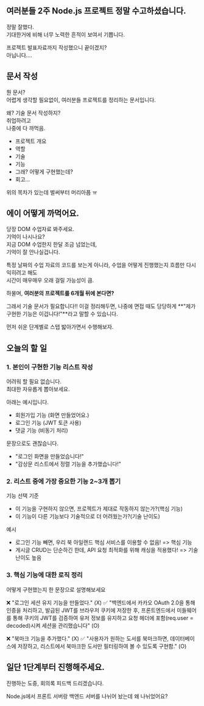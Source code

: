 ## 여러분들 2주 Node.js 프로젝트 정말 수고하셨습니다.

정말 잘했다.  
기대한거에 비해 너무 노력한 흔적이 보여서 기쁩니다.  

프로젝트 발표자료까지 작성했으니 끝이겠지?  
아닙니다....

## 문서 작성

뭔 문서?  
어렵게 생각할 필요없이, 여러분들 프로젝트를 정리하는 문서입니다.  

왜? 기술 문서 작성하지?  
취업하려고  
나중에 다 까먹음.

- 프로젝트 개요
- 역할
- 기술
- 기능
- 그래? 어떻게 구현했는데?
- 회고...

위의 목차가 있는데 벌써부터 머리아픔 ㅠ

## 에이 어떻게 까먹어요.

당장 DOM 수업자료 봐주세요.  
기억이 나시나요?  
지금 DOM 수업한지 한달 조금 넘었는데,  
기억이 잘 안나실겁니다.  

특정 날짜의 수업 자료의 코드를 보는게 아니라, 수업을 어떻게 진행했는지 흐름만 다시 익히려고 해도  
시간이 매우매우 오래 걸릴 가능성이 큼.

하물며, **여러분의 프로젝트를 6개월 뒤에 본다면?**

그래서 기술 문서가 필요합니다!!
이걸 정리해두면, 나중에 면접 때도 당당하게 **"제가 구현한 기능은 이겁니다!"**라고 말할 수 있습니다.

먼저 쉬운 단계별로 스탭 밟아가면서 수행해보자.  

## 오늘의 할 일

### 1. 본인이 구현한 기능 리스트 작성

어려워 할 필요 없습니다.  
최대한 자유롭게 뽑아보세요.  

아래는 예시입니다.

- 회원가입 기능 (화면 만들었어요.)
- 로그인 기능 (JWT 토큰 사용)
- 댓글 기능 (비동기 처리)

문장으로도 괜찮습니다.

- "로그인 화면을 만들었습니다!"
- "감상문 리스트에서 정렬 기능을 추가했습니다!"

### 2. 리스트 중에 가장 중요한 기능 2~3개 뽑기

기능 선택 기준

- 이 기능을 구현하지 않으면, 프로젝트가 제대로 작동하지 않는가?(핵심 기능)
- 이 기능이 다른 기능보다 기술적으로 더 어려웠는가?(기술 난이도)

예시

- 로그인 기능 빼면, 우리 북 아일랜드 핵심 서비스를 이용할 수 없음! => 핵심 기능
- 게시글 CRUD는 단순하긴 한데, API 요청 최적화를 위해 캐싱을 적용했다! => 기술 난이도 높음

### 3. 핵심 기능에 대한 로직 정리

어떻게 구현했는지 한 문장으로 설명해보세요

❌ "로그인 세션 유지 기능을 만들었다." (X)
✅ "백엔드에서 카카오 OAuth 2.0을 통해 인증을 처리하고, 발급된 JWT를 브라우저 쿠키에 저장한 후, 프론트엔드에서 미들웨어를 통해 쿠키의 JWT를 검증하여 유저 정보를 유지하고 요청 헤더에 포함(req.user = decoded)시켜 세션을 관리했습니다" (O)

❌ "북마크 기능을 추가했다." (X)
✅ "사용자가 원하는 도서를 북마크하면, 데이터베이스에 저장하고, 리스트에서 북마크한 도서만 필터링하여 볼 수 있도록 구현함." (O)

## 일단 1단계부터 진행해주세요.

진행하는 도중, 회의록 피드백 드리겠습니다.

Node.js에서 프론트 서버랑 백엔드 서버를 나뉘어 놨는데
왜 나뉘었어요?